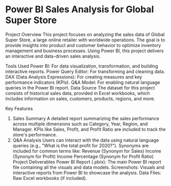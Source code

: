 # Power BI Sales Analysis for Global Super Store
Project Overview
This project focuses on analyzing the sales data of Global Super Store, a large online retailer with worldwide operations. The goal is to provide insights into product and customer behavior to optimize inventory management and business processes. Using Power BI, this project delivers an interactive and data-driven sales analysis.

Tools Used
Power BI: For data visualization, transformation, and building interactive reports.
Power Query Editor: For transforming and cleaning data.
DAX (Data Analysis Expressions): For creating measures and key performance indicators (KPIs).
Q&A Model: For enabling natural language queries in the Power BI report.
Data Source
The dataset for this project consists of historical sales data, provided in Excel workbooks, which includes information on sales, customers, products, regions, and more.

Key Features
1. Sales Summary
A detailed report summarizing the sales performance across multiple dimensions such as Category, Year, Region, and Manager.
KPIs like Sales, Profit, and Profit Ratio are included to track the store's performance.
2. Q&A Analysis
Users can interact with the data using natural language queries (e.g., "What is the total profit for 2020?").
Synonyms are included for common terms like:
Revenue (Synonym for Sales)
Income (Synonym for Profit)
Income Percentage (Synonym for Profit Ratio)
Project Deliverables
Power BI Report (.pbix): The main Power BI report file containing all the visuals and data models.
Screenshots: Visuals and interactive reports from Power BI to showcase the analysis.
Data Files: Raw Excel workbooks (if included).
